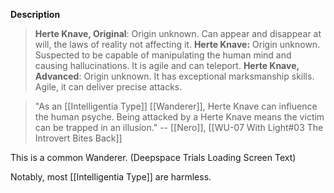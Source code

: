 **Description**
> **Herte Knave, Original**: Origin unknown. Can appear and disappear at will, the laws of reality not affecting it.
> **Herte Knave:** Origin unknown. Suspected to be capable of manipulating the human mind and causing hallucinations. It is agile and can teleport.
> **Herte Knave, Advanced**: Origin unknown. It has exceptional marksmanship skills. Agile, it can deliver precise attacks.

> "As an [[Intelligentia Type]] [[Wanderer]], Herte Knave can influence the human psyche. Being attacked by a Herte Knave means the victim can be trapped in an illusion."
> -- [[Nero]], [[WU-07 With Light#03 The Introvert Bites Back]]

This is a common Wanderer. (Deepspace Trials Loading Screen Text)

Notably, most [[Intelligentia Type]] are harmless.